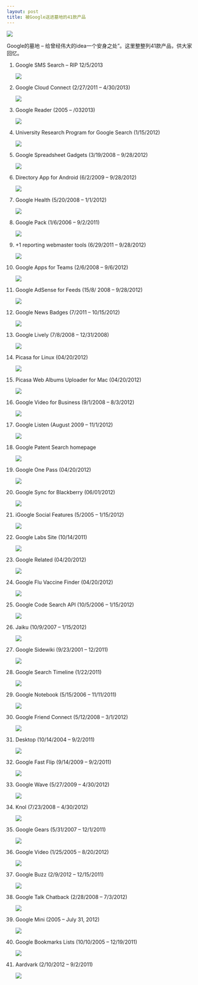 ```yaml
---
layout: post
title: 被Google送进墓地的41款产品
---
```


![](http://www.damndigital.com/wp-content/uploads/2013/07/damndigital_google-graveyard-45-deceased-google-products_cover_2013-07.jpg)

Google的墓地 – 给曾经伟大的idea一个安身之处”。这里整整列41款产品，供大家回忆。

1. Google SMS Search – RIP 12/5/2013

    ![](http://www.damndigital.com/wp-content/uploads/2013/07/damndigital_google-graveyard-40-deceased-google-products_google-sms-search.jpg)

1. Google Cloud Connect (2/27/2011 – 4/30/2013)

    ![](http://www.damndigital.com/wp-content/uploads/2013/07/damndigital_google-graveyard-40-deceased-google-products_google-cloud-connect.jpg)

1. Google Reader (2005 – /032013)

    ![](http://www.damndigital.com/wp-content/uploads/2013/07/damndigital_google-graveyard-40-deceased-google-products_google-reader.jpg)

1. University Research Program for Google Search (1/15/2012)

    ![](http://www.damndigital.com/wp-content/uploads/2013/07/damndigital_google-graveyard-40-deceased-google-products_research.jpg)

1. Google Spreadsheet Gadgets (3/19/2008 – 9/28/2012)

    ![](http://www.damndigital.com/wp-content/uploads/2013/07/damndigital_google-graveyard-40-deceased-google-products_google-spreadsheet-gadgets.jpg)

1. Directory App for Android (6/2/2009 – 9/28/2012)

    ![](http://www.damndigital.com/wp-content/uploads/2013/07/damndigital_google-graveyard-40-deceased-google-products_places-directory-app-for-android.jpg)

1. Google Health (5/20/2008 – 1/1/2012)

    ![](http://www.damndigital.com/wp-content/uploads/2013/07/damndigital_google-graveyard-40-deceased-google-products_google-health.jpg)

1. Google Pack (1/6/2006 – 9/2/2011)

    ![](http://www.damndigital.com/wp-content/uploads/2013/07/damndigital_google-graveyard-45-deceased-google-products_google-pack.jpg)

1. +1 reporting webmaster tools (6/29/2011 – 9/28/2012)

    ![](http://www.damndigital.com/wp-content/uploads/2013/07/damndigital_google-graveyard-45-deceased-google-products_google-postini-services.jpg)

1. Google Apps for Teams (2/6/2008 – 9/6/2012)

    ![](http://www.damndigital.com/wp-content/uploads/2013/07/damndigital_google-graveyard-40-deceased-google-products_google-apps.jpg)

1. Google AdSense for Feeds (15/8/ 2008 – 9/28/2012)

    ![](http://www.damndigital.com/wp-content/uploads/2013/07/damndigital_google-graveyard-40-deceased-google-products_google-adSense-for-feeds.jpg)

1. Google News Badges (7/2011 – 10/15/2012)

    ![](http://www.damndigital.com/wp-content/uploads/2013/07/damndigital_google-graveyard-40-deceased-google-products_google-news-badges.jpg)

1. Google Lively (7/8/2008 – 12/31/2008)

    ![](http://www.damndigital.com/wp-content/uploads/2013/07/damndigital_google-graveyard-40-deceased-google-products_google-lively.jpg)

1. Picasa for Linux (04/20/2012)

    ![](http://www.damndigital.com/wp-content/uploads/2013/07/damndigital_google-graveyard-40-deceased-google-products_picasa-for-linux.jpg)

1. Picasa Web Albums Uploader for Mac (04/20/2012)

    ![](http://www.damndigital.com/wp-content/uploads/2013/07/damndigital_google-graveyard-40-deceased-google-products_picasa-web-albums.jpg)

1. Google Video for Business (9/1/2008 – 8/3/2012)

    ![](http://www.damndigital.com/wp-content/uploads/2013/07/damndigital_google-graveyard-40-deceased-google-products_google-Video-for-business.jpg)

1. Google Listen (August 2009 – 11/1/2012)

    ![](http://www.damndigital.com/wp-content/uploads/2013/07/damndigital_google-graveyard-40-deceased-google-products_google-listen.jpg)

1. Google Patent Search homepage

    ![](http://www.damndigital.com/wp-content/uploads/2013/07/damndigital_google-graveyard-40-deceased-google-products_google-patent-search-homepage.jpg)

1. Google One Pass (04/20/2012)

    ![](http://www.damndigital.com/wp-content/uploads/2013/07/damndigital_google-graveyard-40-deceased-google-products_google-one-pass.jpg)

1. Google Sync for Blackberry (06/01/2012)

    ![](http://www.damndigital.com/wp-content/uploads/2013/07/damndigital_google-graveyard-40-deceased-google-products_blackberry.jpg)

1. iGoogle Social Features (5/2005 – 1/15/2012)

    ![](http://www.damndigital.com/wp-content/uploads/2013/07/damndigital_google-graveyard-40-deceased-google-products_igoogle-social-features.jpg)

1. Google Labs Site (10/14/2011)

    ![](http://www.damndigital.com/wp-content/uploads/2013/07/damndigital_google-graveyard-45-deceased-google-products_google-labs-site.jpg)

1. Google Related (04/20/2012)

    ![](http://www.damndigital.com/wp-content/uploads/2013/07/damndigital_google-graveyard-40-deceased-google-products_google-related.jpg)

1. Google Flu Vaccine Finder (04/20/2012)

    ![](http://www.damndigital.com/wp-content/uploads/2013/07/damndigital_google-graveyard-40-deceased-google-products_google-flu-vaccine-finder.jpg)

1. Google Code Search API (10/5/2006 – 1/15/2012)

    ![](http://www.damndigital.com/wp-content/uploads/2013/07/damndigital_google-graveyard-40-deceased-google-products_google-code-search-api.jpg)

1. Jaiku (10/9/2007 – 1/15/2012)

    ![](http://www.damndigital.com/wp-content/uploads/2013/07/damndigital_google-graveyard-40-deceased-google-products_google-buzz.jpg)

1. Google Sidewiki (9/23/2001 – 12/2011)

    ![](http://www.damndigital.com/wp-content/uploads/2013/07/damndigital_google-graveyard-40-deceased-google-products_google-sidewiki.jpg)

1. Google Search Timeline (1/22/2011)

    ![](http://www.damndigital.com/wp-content/uploads/2013/07/damndigital_google-graveyard-40-deceased-google-products_google-search-timeline.jpg)

1. Google Notebook (5/15/2006 – 11/11/2011)

    ![](http://www.damndigital.com/wp-content/uploads/2013/07/damndigital_google-graveyard-40-deceased-google-products_google-notebook.jpg)

1. Google Friend Connect (5/12/2008 – 3/1/2012)

    ![](http://www.damndigital.com/wp-content/uploads/2013/07/damndigital_google-graveyard-40-deceased-google-products_google-friend-connect.jpg)

1. Desktop (10/14/2004 – 9/2/2011)

    ![](http://www.damndigital.com/wp-content/uploads/2013/07/damndigital_google-graveyard-40-deceased-google-products_desktop.jpg)

1. Google Fast Flip (9/14/2009 – 9/2/2011)

    ![](http://www.damndigital.com/wp-content/uploads/2013/07/damndigital_google-graveyard-40-deceased-google-products_google-fast-flip.jpg)

1. Google Wave (5/27/2009 – 4/30/2012)

    ![](http://www.damndigital.com/wp-content/uploads/2013/07/damndigital_google-graveyard-40-deceased-google-products_google-wave.jpg)

1. Knol (7/23/2008 – 4/30/2012)

    ![](http://www.damndigital.com/wp-content/uploads/2013/07/damndigital_google-graveyard-40-deceased-google-products_igoogle.jpg)

1. Google Gears (5/31/2007 – 12/1/2011)

    ![](http://www.damndigital.com/wp-content/uploads/2013/07/damndigital_google-graveyard-40-deceased-google-products_google-gears.jpg)

1. Google Video (1/25/2005 – 8/20/2012)

    ![](http://www.damndigital.com/wp-content/uploads/2013/07/damndigital_google-graveyard-45-deceased-google-products_google-video.jpg)

1. Google Buzz (2/9/2012 – 12/15/2011)

    ![](http://www.damndigital.com/wp-content/uploads/2013/07/damndigital_google-graveyard-40-deceased-google-products_google-buzz1.jpg)

1. Google Talk Chatback (2/28/2008 – 7/3/2012)

    ![](http://www.damndigital.com/wp-content/uploads/2013/07/damndigital_google-graveyard-40-deceased-google-products_google-talk-chatback.jpg)

1. Google Mini (2005 – July 31, 2012)

    ![](http://www.damndigital.com/wp-content/uploads/2013/07/damndigital_google-graveyard-40-deceased-google-products_google-mini.jpg)

1. Google Bookmarks Lists (10/10/2005 – 12/19/2011)

    ![](http://www.damndigital.com/wp-content/uploads/2013/07/damndigital_google-graveyard-45-deceased-google-products_google-bookmarks.jpg)

1. Aardvark (2/10/2012 – 9/2/2011)

    ![](http://www.damndigital.com/wp-content/uploads/2013/07/damndigital_google-graveyard-40-deceased-google-products_Aardvark.jpg)
